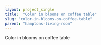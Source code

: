 ```yaml
---
layout: project_single
title:  "Color in blooms on coffee table"
slug: "color-in-blooms-on-coffee-table"
parent: "hamptons-living-room"
---
```

Color in blooms on coffee table